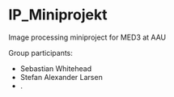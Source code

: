 # IP_Miniprojekt
Image processing miniproject for MED3 at AAU

Group participants: 
- Sebastian Whitehead
- Stefan Alexander Larsen
- .

